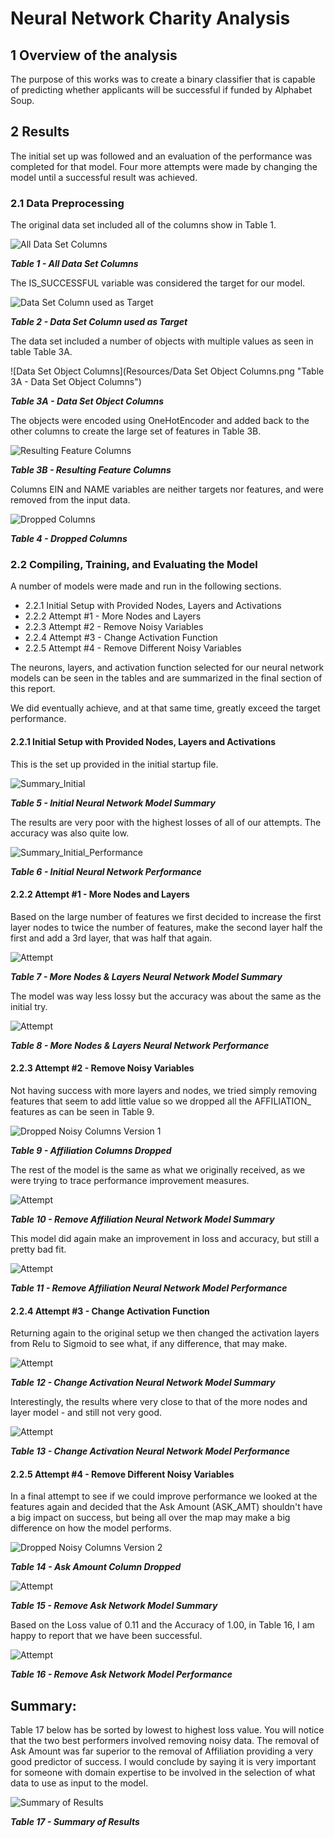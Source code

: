# Neural Network Charity Analysis

## 1 **Overview of the analysis** 

The purpose of this works was to create a binary classifier that is capable of predicting whether applicants will be successful if funded by Alphabet Soup.  

## 2 Results 

The initial set up was followed and an evaluation of the performance was completed for that model.  Four more attempts were made by changing the model until a successful result was achieved.

### 2.1 Data Preprocessing

The original data set included all of the columns show in Table 1.

![All Data Set Columns](Resources/AllDataSetColumns.png "Table 1 - All Data Set Columns")

***Table 1 - All Data Set Columns***

The IS_SUCCESSFUL variable was considered the target for our model.



![Data Set Column used as Target](Resources/DataSetColumnusedasTarget.png "Table 2 - Data Set Column used as Target")

***Table 2 - Data Set Column used as Target***

The data set included a number of objects with multiple values as seen in table Table 3A.



![Data Set Object Columns](Resources/Data Set Object Columns.png "Table 3A - Data Set Object Columns")

***Table 3A - Data Set Object Columns***

The objects were encoded using OneHotEncoder and added back to the other columns to create the large set of features in Table 3B.

![Resulting Feature Columns](Resources/ResultingFeatureColumns.png "Table 3B - Resulting Feature Columns")

***Table 3B - Resulting Feature Columns***



Columns EIN and NAME variables are neither targets nor features, and were removed from the input data.

![Dropped Columns](Resources/DroppedColumns.png "Table 4 - Dropped Columns")

***Table 4 - Dropped Columns***

### 2.2 Compiling, Training, and Evaluating the Model

A number of models were made and run in the following sections.

- 2.2.1 Initial Setup with Provided Nodes, Layers and Activations
- 2.2.2 Attempt #1 - More Nodes and Layers
- 2.2.3 Attempt #2 - Remove Noisy Variables
- 2.2.4 Attempt #3 - Change Activation Function
- 2.2.5 Attempt #4 - Remove Different Noisy Variables

The neurons, layers, and activation function selected for our neural network models can be seen in the tables and are summarized in the final section of this report.

We did eventually achieve, and at that same time, greatly exceed the target performance.

#### 2.2.1 Initial Setup with Provided Nodes, Layers and Activations

This is the set up provided in the initial startup file.

![Summary_Initial](Resources/Summary_Initial.png "Table 5 - Initial Neural Network Model Summary")



***Table 5 - Initial Neural Network Model Summary***

The results are very poor with the highest losses of all of our attempts.  The accuracy was also quite low.

![Summary_Initial_Performance](Resources/Summary_Initial_Performance.png "Table 6 - Initial Neural Network Performance")

***Table 6 - Initial Neural Network Performance***



#### 2.2.2 Attempt #1 - More Nodes and Layers

Based on the large number of features we first decided to increase the first layer nodes to twice the number of features, make the second layer half the first and add a 3rd layer, that was half that again.

![Attempt ](Resources/Attempt1MoreNodesandLayers.png "Table 7 - More Nodes & Layers Neural Network Model Summary")

***Table 7 - More Nodes & Layers Neural Network Model Summary***

The model was way less lossy but the accuracy was about the same as the initial try.

![Attempt ](Resources/Attempt1MoreNodesandLayersPerformance.png "Table 8 - More Nodes & Layers Neural Network Performance")

***Table 8 - More Nodes & Layers Neural Network Performance***



#### 2.2.3 Attempt #2 - Remove Noisy Variables

Not having success with more layers and nodes, we tried simply removing features that seem to add little value so we dropped all the AFFILIATION_ features as can be seen in Table 9.

![Dropped Noisy Columns Version 1](Resources/DroppedNoisyColumnsVersion1.png "Table 9 - Affiliation Columns Dropped")

***Table 9 - Affiliation Columns Dropped***

The rest of the model is the same as what we originally received, as we were trying to trace performance improvement measures.

![Attempt ](Resources/Attempt2RemoveNoisyVariables.png "Table 10 - Remove Affiliation Neural Network Model Summary")

***Table 10 - Remove Affiliation Neural Network Model Summary***

This model did again make an improvement in loss and accuracy, but still a pretty bad fit.

![Attempt ](Resources/Attempt2RemoveNoisyVariablesPerformance.png "Table 11 - Remove Affiliation Neural Network Model Performance")

***Table 11 - Remove Affiliation Neural Network Model Performance***

#### 2.2.4 Attempt #3 - Change Activation Function

Returning again to the original setup we then changed the activation layers from Relu to Sigmoid to see what, if any difference, that may make.

![Attempt ](Resources/Attempt3ChangeActivationFunction.png "Table 12 - Change Activation Neural Network Model Summary")

***Table 12 - Change Activation Neural Network Model Summary***

Interestingly, the results where very close to that of the more nodes and layer model - and still not very good.

![Attempt ](Resources/Attempt3ChangeActivationFunctionPerformance.png "Table 13 - Change Activation Neural Network Model Performance")

***Table 13 - Change Activation Neural Network Model Performance***



#### 2.2.5 Attempt #4 - Remove Different Noisy Variables

In a final attempt to see if we could improve performance we looked at the features again and decided that the Ask Amount (ASK_AMT) shouldn't have a big impact on success, but being all over the map may make a big difference on how the model performs.

![Dropped Noisy Columns Version 2](Resources/DroppedNoisyColumnsVersion2.png "Table 14 - Ask Amount Column Dropped")

***Table 14 - Ask Amount Column Dropped***



![Attempt ](Resources/Attempt4RemoveDifferentNoisyVariables.png "Table 15 - Remove Ask Network Model Summary")

***Table 15 - Remove Ask Network Model Summary***



Based on the Loss value of 0.11 and the Accuracy of 1.00, in Table 16, I am happy to report that we have been successful.

![Attempt ](Resources/Attempt4RemoveDifferentNoisyVariablesPerformance.png "Table 16 - Remove Ask Network Model Performance")

***Table 16 - Remove Ask Network Model Performance***

## **Summary:** 

Table 17 below has be sorted by lowest to highest loss value.  You will notice that the two best performers involved removing noisy data.  The removal of Ask Amount was far superior to the removal of Affiliation providing a very good predictor of success.  I would conclude by saying it is very important for someone with domain expertise to be involved in the selection of what data to use as input to the model.

![Summary of Results](Resources/SummaryofResults.png "Table 17 - Summary of Results")

***Table 17 - Summary of Results***